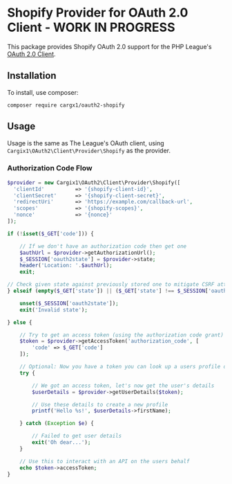 # Shopify Provider for OAuth 2.0 Client - WORK IN PROGRESS

This package provides Shopify OAuth 2.0 support for the PHP League's [OAuth 2.0 Client](https://github.com/thephpleague/oauth2-client).

## Installation

To install, use composer:

```
composer require cargx1/oauth2-shopify
```

## Usage

Usage is the same as The League's OAuth client, using `Cargix1\OAuth2\Client\Provider\Shopify` as the provider.

### Authorization Code Flow

```php
$provider = new Cargix1\OAuth2\Client\Provider\Shopify([
  'clientId'          => '{shopify-client-id}',
  'clientSecret'      => '{shopify-client-secret}',
  'redirectUri'       => 'https://example.com/callback-url',
  'scopes'            => '{shopify-scopes}',
  'nonce'             => '{nonce}'
]);

if (!isset($_GET['code'])) {

    // If we don't have an authorization code then get one
    $authUrl = $provider->getAuthorizationUrl();
    $_SESSION['oauth2state'] = $provider->state;
    header('Location: '.$authUrl);
    exit;

// Check given state against previously stored one to mitigate CSRF attack
} elseif (empty($_GET['state']) || ($_GET['state'] !== $_SESSION['oauth2state'])) {

    unset($_SESSION['oauth2state']);
    exit('Invalid state');

} else {

    // Try to get an access token (using the authorization code grant)
    $token = $provider->getAccessToken('authorization_code', [
        'code' => $_GET['code']
    ]);

    // Optional: Now you have a token you can look up a users profile data
    try {

        // We got an access token, let's now get the user's details
        $userDetails = $provider->getUserDetails($token);

        // Use these details to create a new profile
        printf('Hello %s!', $userDetails->firstName);

    } catch (Exception $e) {

        // Failed to get user details
        exit('Oh dear...');
    }

    // Use this to interact with an API on the users behalf
    echo $token->accessToken;
}
```
